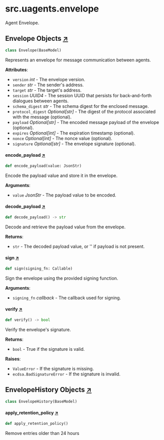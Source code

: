 

# src.uagents.envelope

Agent Envelope.



## Envelope Objects [↗](https://github.com/fetchai/uAgents/blob/main/python/src/uagents/envelope.py#L20)

```python
class Envelope(BaseModel)
```

Represents an envelope for message communication between agents.

**Attributes**:

- `version` _int_ - The envelope version.
- `sender` _str_ - The sender's address.
- `target` _str_ - The target's address.
- `session` _UUID4_ - The session UUID that persists for back-and-forth
  dialogues between agents.
- `schema_digest` _str_ - The schema digest for the enclosed message.
- `protocol_digest` _Optional[str]_ - The digest of the protocol associated with the message
  (optional).
- `payload` _Optional[str]_ - The encoded message payload of the envelope (optional).
- `expires` _Optional[int]_ - The expiration timestamp (optional).
- `nonce` _Optional[int]_ - The nonce value (optional).
- `signature` _Optional[str]_ - The envelope signature (optional).



#### encode_payload [↗](https://github.com/fetchai/uAgents/blob/main/python/src/uagents/envelope.py#L50)
```python
def encode_payload(value: JsonStr)
```

Encode the payload value and store it in the envelope.

**Arguments**:

- `value` _JsonStr_ - The payload value to be encoded.



#### decode_payload [↗](https://github.com/fetchai/uAgents/blob/main/python/src/uagents/envelope.py#L59)
```python
def decode_payload() -> str
```

Decode and retrieve the payload value from the envelope.

**Returns**:

- `str` - The decoded payload value, or '' if payload is not present.



#### sign [↗](https://github.com/fetchai/uAgents/blob/main/python/src/uagents/envelope.py#L71)
```python
def sign(signing_fn: Callable)
```

Sign the envelope using the provided signing function.

**Arguments**:

- `signing_fn` _callback_ - The callback used for signing.



#### verify [↗](https://github.com/fetchai/uAgents/blob/main/python/src/uagents/envelope.py#L83)
```python
def verify() -> bool
```

Verify the envelope's signature.

**Returns**:

- `bool` - True if the signature is valid.
  

**Raises**:

- `ValueError` - If the signature is missing.
- `ecdsa.BadSignatureError` - If the signature is invalid.



## EnvelopeHistory Objects [↗](https://github.com/fetchai/uAgents/blob/main/python/src/uagents/envelope.py#L146)

```python
class EnvelopeHistory(BaseModel)
```



#### apply_retention_policy [↗](https://github.com/fetchai/uAgents/blob/main/python/src/uagents/envelope.py#L153)
```python
def apply_retention_policy()
```

Remove entries older than 24 hours

